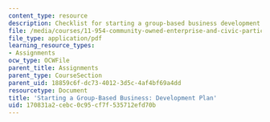 ```yaml
---
content_type: resource
description: Checklist for starting a group-based business development plan.
file: /media/courses/11-954-community-owned-enterprise-and-civic-participation-spring-2005/170831a2cebc0c95cf7f535712efd70b_appendix4.pdf
file_type: application/pdf
learning_resource_types:
- Assignments
ocw_type: OCWFile
parent_title: Assignments
parent_type: CourseSection
parent_uid: 18859c6f-dc73-4012-3d5c-4af4bf69a4dd
resourcetype: Document
title: 'Starting a Group-Based Business: Development Plan'
uid: 170831a2-cebc-0c95-cf7f-535712efd70b
---
```

